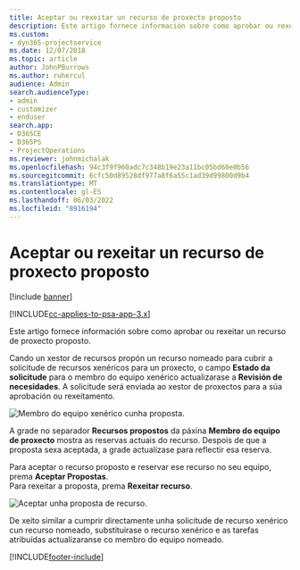 ```yaml
---
title: Aceptar ou rexeitar un recurso de proxecto proposto
description: Este artigo fornece información sobre como aprobar ou rexeitar un recurso de proxecto proposto.
ms.custom:
- dyn365-projectservice
ms.date: 12/07/2018
ms.topic: article
author: JohnPBurrows
ms.author: ruhercul
audience: Admin
search.audienceType:
- admin
- customizer
- enduser
search.app:
- D365CE
- D365PS
- ProjectOperations
ms.reviewer: johnmichalak
ms.openlocfilehash: 94c3f9f960adc7c348b19e23a11bc05bd60e0b56
ms.sourcegitcommit: 6cfc50d89528df977a8f6a55c1ad39d99800d9b4
ms.translationtype: MT
ms.contentlocale: gl-ES
ms.lasthandoff: 06/03/2022
ms.locfileid: "8916194"
---
```

# <a name="accept-or-reject-a-proposed-project-resource"></a>Aceptar ou rexeitar un recurso de proxecto proposto

[!include [banner](../includes/psa-now-project-operations.md)]

[!INCLUDE[cc-applies-to-psa-app-3.x](../includes/cc-applies-to-psa-app-3x.md)]

Este artigo fornece información sobre como aprobar ou rexeitar un recurso de proxecto proposto.

Cando un xestor de recursos propón un recurso nomeado para cubrir a solicitude de recursos xenéricos para un proxecto, o campo **Estado da solicitude** para o membro do equipo xenérico actualizarase a **Revisión de necesidades**. A solicitude será enviada ao xestor de proxectos para a súa aprobación ou rexeitamento.

![Membro do equipo xenérico cunha proposta.](media/RM-how-to-19.png)

A grade no separador **Recursos propostos** da páxina **Membro do equipo de proxecto** mostra as reservas actuais do recurso. Despois de que a proposta sexa aceptada, a grade actualízase para reflectir esa reserva. 

Para aceptar o recurso proposto e reservar ese recurso no seu equipo, prema **Aceptar Propostas**.  
Para rexeitar a proposta, prema **Rexeitar recurso**.

![Aceptar unha proposta de recurso.](media/RM-how-to-20.png) 

De xeito similar a cumprir directamente unha solicitude de recurso xenérico cun recurso nomeado, substituirase o recurso xenérico e as tarefas atribuídas actualizaranse co membro do equipo nomeado.


[!INCLUDE[footer-include](../includes/footer-banner.md)]
